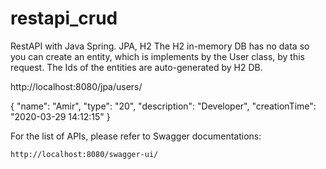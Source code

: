 # restapi_crud

RestAPI with Java Spring. JPA, H2
The H2 in-memory DB has no data so you can create an entity, which is implements by the User class, by this request. The Ids of the entities are auto-generated by H2 DB.

 http://localhost:8080/jpa/users/

{
    "name": "Amir",
     "type": "20",
     "description": "Developer",
    "creationTime": "2020-03-29 14:12:15"
}

For the list of APIs, please refer to Swagger documentations: 

	http://localhost:8080/swagger-ui/
